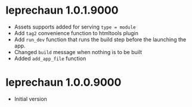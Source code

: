 # leprechaun 1.0.1.9000

- Assets supports added for serving `type = module`
- Add `tag2` convenience function to htmltools plugin
- Add `run_dev` function that runs the build step before
the launching the app.
- Changed `build` message when nothing is to be built
- Added `add_app_file` function

# leprechaun 1.0.0.9000

- Initial version
